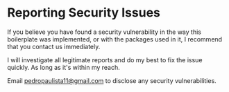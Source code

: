# Reporting Security Issues

If you believe you have found a security vulnerability in the way this boilerplate was implemented, or with the packages used in it, I recommend that you contact us immediately.

I will investigate all legitimate reports and do my best to fix the issue quickly. As long as it's within my reach.

Email [pedropaulista11@gmail.com](mailto:pedropaulista11@gmail.com) to disclose any security vulnerabilities.
